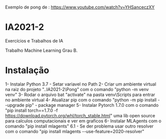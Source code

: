 Exemplo de pong de : https://www.youtube.com/watch?v=YHSanceczXY

# IA2021-2
Exercícios e Trabalhos de IA

Trabalho Machine Learning Grau B.

# Instalação 
1- Instalar Python 3.7 - Setar variavel no Path
2- Criar um ambiente virtual na raiz do projeto "..IA2021-2\Pong" com o comando "python -m venv venv"
3- Rodar o arquivo bat "activate" na pasta venv\Scripts para entrar no ambiente virtual
4- Atualizar pip com o comando "python -m pip install --upgrade pip" - package manager
5- Instalar Pytorch 1.7.0 com o comando "pip install torch==1.7.0 -f https://download.pytorch.org/whl/torch_stable.html" uma lib open source para calculos computacionais e ver em graficos
6- Instalar MLAgents com o comando "pip install mlagents"
6.1 - Se der problema usar outro resolver com o comando "pip install mlagents --use-feature=2020-resolver"


